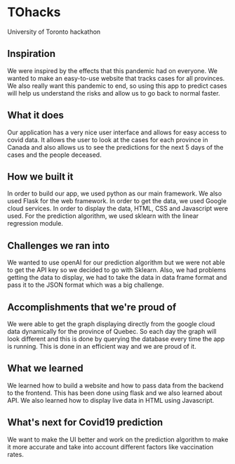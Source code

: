 # TOhacks
University of Toronto hackathon


## Inspiration
We were inspired by the effects that this pandemic had on everyone. We wanted to make an easy-to-use website that tracks cases for all provinces. We also really want this pandemic to end, so using this app to predict cases will help us understand the risks and allow us to go back to normal faster.

## What it does
Our application has a very nice user interface and allows for easy access to covid data. It allows the user to look at the cases for each province in Canada and also allows us to see the predictions for the next 5 days of the cases and the people deceased.

## How we built it
In order to build our app, we used python as our main framework. We also used Flask for the web framework. In order to get the data, we used Google cloud services.  In order to display the data, HTML, CSS and Javascript were used. For the prediction algorithm, we used sklearn with the linear regression module.

## Challenges we ran into
We wanted to use openAI for our prediction algorithm but we were not able to get the API key so we decided to go with Sklearn. Also, we had problems getting the data to display, we had to take the data in data frame format and pass it to the JSON format which was a big challenge.

## Accomplishments that we're proud of
We were able to get the graph displaying directly from the google cloud data dynamically for the province of Quebec. So each day the graph will look different and this is done by querying the database every time the app is running. This is done in an efficient way and we are proud of it.

## What we learned
We learned how to build a website and how to pass data from the backend to the frontend. This has been done using flask and we also learned about API. We also learned how to display live data in HTML using Javascript.

## What's next for Covid19 prediction 
We want to make the UI better and work on the prediction algorithm to make it more accurate and take into account different factors like vaccination rates.
